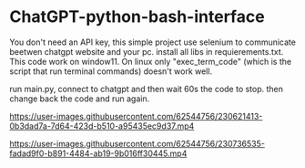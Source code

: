 # ChatGPT-python-bash-interface
You don't need an API key, this simple project use selenium to communicate beetwen chatgpt website and your pc.
install all libs in requierements.txt.
This code work on window11. On linux only "exec_term_code" (which is the script that run terminal commands) doesn't work well. 

run main.py, connect to chatgpt and then wait 60s the code to stop. then change back the code and run again.


https://user-images.githubusercontent.com/62544756/230621413-0b3dad7a-7d64-423d-b510-a95435ec9d37.mp4

https://user-images.githubusercontent.com/62544756/230736535-fadad9f0-b891-4484-ab19-9b016ff30445.mp4

